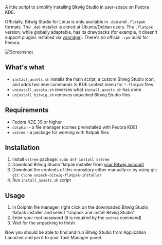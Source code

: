 A little script to simplify installing Bitwig Studio in user-space on Fedora KDE.

Officially, Bitwig Studio for Linux is only available in `.deb` and `.flatpak` formats. The `.deb` installer is aimed at Ubuntu/Debian users. The `.flatpak` version, while globally adaptable, has its drawbacks (for example, it doesn't support plugins installed via [yabridge](https://github.com/robbert-vdh/yabridge)). There's no official `.rpm` build for Fedora.

![Screenshot](/screenshots/context_menu.avif)

## What's what

- `install_assets.sh` installs the main script, a custom Bitwig Studio icon, and adds two new commands to KDE context menu for `*.flatpak` files  
- `uninstall_assets.sh` reverses what `install_assets.sh` has done  
- `uninstall_bitwig.sh` removes unpacked Bitwig Studio files

## Requirements

- Fedora KDE 39 or higher
- `dolphin` - a file manager (comes preinstalled with Fedora KDE)
- `ostree` - a package for working with flatpak files

## Installation

1. Install `ostree` package: `sudo dnf install ostree`  
2. Download Bitwig Studio flatpak installer from [your Bitwig account](https://www.bitwig.com/account-profile/)  
3. Download the contents of this repository either manually or by using git: `git clone unpack-bitwig-flatpak-installer`  
4. Run `install_assets.sh` script  

## Usage

1. In Dolphin file manager, right click on the downloaded Bitwig Studio flatpak installer and select "Unpack and install Bitwig Studio"  
2. Enter your root password (it is required by the `ostree` command)  
3. Wait for the unpacking to finish  

Now you should be able to find and run Bitwig Studio from Application Launcher and pin it to your Task Manager panel. 
